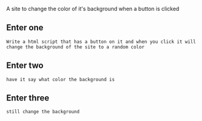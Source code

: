 A site to change the color of it's background when a button is clicked


## Enter one
```
Write a html script that has a button on it and when you click it will change the background of the site to a random color
```
## Enter two
```
have it say what color the background is
```
## Enter three
```
still change the background
```